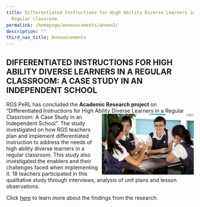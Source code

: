 ```yaml
---
title: Differentiated Instructions for High Ability Diverse Learners in a
  Regular classroom
permalink: /homepage/announcements/annon3/
description: ""
third_nav_title: Announcements
---
```

## DIFFERENTIATED INSTRUCTIONS FOR HIGH ABILITY DIVERSE LEARNERS IN A REGULAR CLASSROOM: A CASE STUDY IN AN INDEPENDENT SCHOOL

RGS PeRL has concluded the **Academic Research project** on “Differentiated Instructions for High Ability Diverse Learners
<img src="/images/cooperative learning.jpg" style="width:49%" align=right>
in a Regular Classroom: A Case Study in an Independent School”. The study investigated on how RGS teachers plan and implement differentiated instruction to address the needs of high ability diverse learners in a regular classroom. This study also investigated the enablers and their challenges faced when implementing it. 18 teachers participated in this qualitative study through interviews, analysis of unit plans and lesson observations.

Click [here](https://www.rgs.edu.sg/rgsperl/others/differentiated-instructions-for-high-ability-diverse-learners-in-a-regular-classroom-findings) to learn more about the findings from the research.